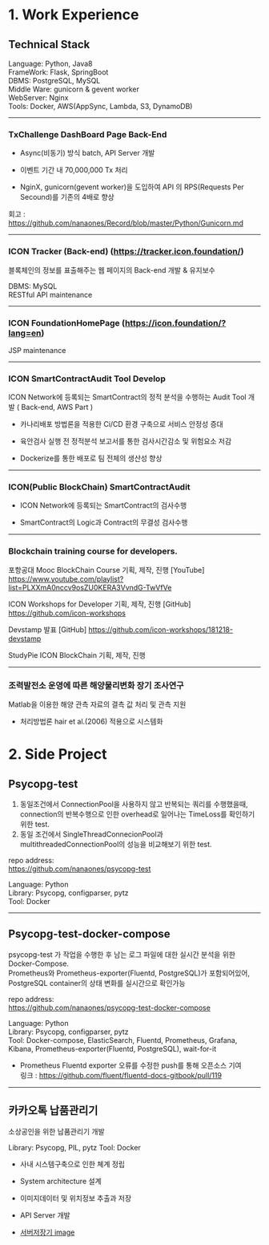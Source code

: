 
# 1. Work Experience
## Technical Stack
Language: Python, Java8  
FrameWork: Flask, SpringBoot  
DBMS: PostgreSQL, MySQL   
Middle Ware: gunicorn & gevent worker  
WebServer: Nginx  
Tools: Docker, AWS(AppSync, Lambda, S3, DynamoDB)  

---

### TxChallenge DashBoard Page Back-End

- Async(비동기) 방식 batch, API Server 개발
  
- 이벤트 기간 내 70,000,000 Tx 처리

- NginX, gunicorn(gevent worker)을 도입하여 API 의 RPS(Requests Per Secound)를 기존의 4배로 향상

  
회고 : https://github.com/nanaones/Record/blob/master/Python/Gunicorn.md

---

### ICON Tracker (Back-end) (https://tracker.icon.foundation/)

블록체인의 정보를 표출해주는 웹 페이지의 Back-end 개발 & 유지보수   

DBMS: MySQL  
RESTful API maintenance

---

### ICON FoundationHomePage (https://icon.foundation/?lang=en)

JSP maintenance  

---

### ICON SmartContractAudit Tool Develop  
ICON Network에 등록되는 SmartContract의 정적 분석을 수행하는 Audit Tool 개발 ( Back-end, AWS Part )

- 카나리배포 방법론을 적용한  Ci/CD 환경 구축으로 서비스 안정성 증대

- 육안검사 실행 전 정적분석 보고서를 통한 검사시간감소 및 위험요소 저감

- Dockerize를 통한 배포로 팀 전체의 생산성 향상

---

### ICON(Public BlockChain) SmartContractAudit

- ICON Network에 등록되는 SmartContract의 검사수행  

- SmartContract의 Logic과 Contract의 무결성 검사수행

---

### Blockchain training course for developers.
포항공대 Mooc BlockChain Course 기획, 제작, 진행
[YouTube] https://www.youtube.com/playlist?list=PLXXmA0nccv9osZU0KERA3VvndG-TwVfVe

ICON Workshops for Developer  기획, 제작, 진행
[GitHub] https://github.com/icon-workshops

Devstamp 발표
[GitHub] https://github.com/icon-workshops/181218-devstamp

StudyPie ICON BlockChain  기획, 제작, 진행

---

### 조력발전소 운영에 따른 해양물리변화 장기 조사연구

Matlab을 이용한 해양 관측 자료의 결측 값 처리 및 관측 지원  

- 처리방법론 hair et al.(2006) 적용으로 시스템화 


# 2. Side Project


## Psycopg-test 

1. 동일조건에서 ConnectionPool을 사용하지 않고 반복되는 쿼리를 수행했을때, connection의 반복수행으로 인한 overhead로 일어나는 TimeLoss를 확인하기 위한 test.  
2. 동일 조건에서 SingleThreadConnecionPool과 multithreadedConnectionPool의 성능을 비교해보기 위한 test.


repo address:  
https://github.com/nanaones/psycopg-test  

Language: Python  
Library: Psycopg,  configparser, pytz  
Tool: Docker

---

## Psycopg-test-docker-compose  

psycopg-test 가 작업을 수행한 후 남는 로그 파일에 대한 실시간 분석을 위한 Docker-Compose.   
Prometheus와 Prometheus-exporter(Fluentd, PostgreSQL)가 포함되어있어,  PostgreSQL container의 상태 변화를 실시간으로 확인가능 

repo address:  
https://github.com/nanaones/psycopg-test-docker-compose 

Language: Python  
Library: Psycopg, configparser, pytz  
Tool: Docker-compose, ElasticSearch, Fluentd, Prometheus, Grafana, Kibana, Prometheus-exporter(Fluentd, PostgreSQL), wait-for-it

- Prometheus Fluentd exporter 오류를 수정한 push를 통해 오픈소스 기여  
    링크 : https://github.com/fluent/fluentd-docs-gitbook/pull/119  
    
---

## 카카오톡 납품관리기 

소상공인을 위한 납품관리기 개발

Library: Psycopg, PIL, pytz
Tool: Docker

- 사내 시스템구축으로 인한 쳬계 정립
- System architecture 설계
- 이미지데이터 및 위치정보 추출과 저장
- API Server 개발

- [서버저장기 image](https://github.com/nanare/resume/blob/master/img/%EC%84%9C%EB%B2%84%EC%A0%80%EC%9E%A5%EA%B8%B0_%EC%88%98%EC%A0%95.jpg)
